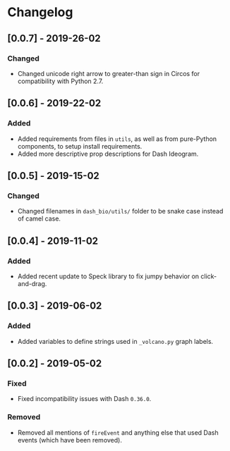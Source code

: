 # Changelog

## [0.0.7] - 2019-26-02

### Changed 
* Changed unicode right arrow to greater-than sign in Circos for compatibility with Python 2.7.

## [0.0.6] - 2019-22-02

### Added 
* Added requirements from files in `utils`, as well as from pure-Python components, to setup install requirements.
* Added more descriptive prop descriptions for Dash Ideogram.

## [0.0.5] - 2019-15-02

### Changed 
* Changed filenames in `dash_bio/utils/` folder to be snake case instead of camel case. 

## [0.0.4] - 2019-11-02

### Added
* Added recent update to Speck library to fix jumpy behavior on click-and-drag.

## [0.0.3] - 2019-06-02

### Added 
* Added variables to define strings used in `_volcano.py` graph labels.  

## [0.0.2] - 2019-05-02

### Fixed 
* Fixed incompatibility issues with Dash `0.36.0`. 

### Removed
* Removed all mentions of `fireEvent` and anything else that used Dash events (which have been removed). 
